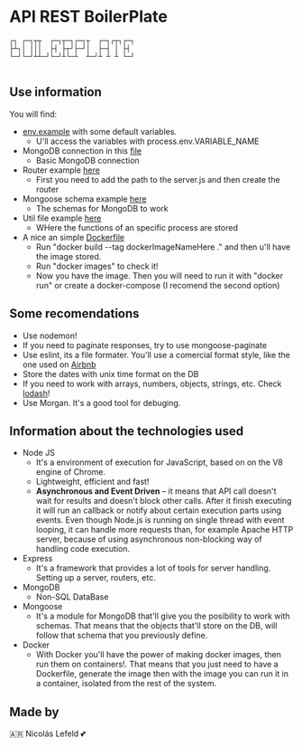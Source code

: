 # API REST BoilerPlate

```                                      
┌┐ ┌─┐┬┬  ┌─┐┬─┐┌─┐┬  ┌─┐┌┬┐┌─┐
├┴┐│ │││  ├┤ ├┬┘├─┘│  ├─┤ │ ├┤ 
└─┘└─┘┴┴─┘└─┘┴└─┴  ┴─┘┴ ┴ ┴ └─┘      
           
```
## Use information

You will find:
* [env.example](env.example) with some default variables.
  * U'll access the variables with process.env.VARIABLE_NAME
* MongoDB connection in this [file](db/dbConnection.js)
  * Basic MongoDB connection
* Router example [here](routers/example.js)
  * First you need to add the path to the server.js and then create the router
* Mongoose schema example [here](schemas/example.js)
  * The schemas for MongoDB to work
* Util file example [here](utils/example.js)
  * WHere the functions of an specific process are stored
* A nice an simple [Dockerfile](Dockerfile)
  * Run "docker build --tag dockerImageNameHere ." and then u'll have the image stored.
  * Run "docker images" to check it!
  * Now you have the image. Then you will need to run it with "docker run" or create a docker-compose (I recomend the second option)

## Some recomendations
* Use nodemon!
* If you need to paginate responses, try to use mongoose-paginate
* Use eslint, its a file formater. You'll use a comercial format style, like the one used on [Airbnb](https://github.com/airbnb/javascript)
* Store the dates with unix time format on the DB
* If you need to work with arrays, numbers, objects, strings, etc. Check [lodash](https://lodash.com/)!
* Use Morgan. It's a good tool for debuging.

## Information about the technologies used
* Node JS
  * It's a environment of execution for JavaScript, based on on the V8 engine of Chrome.
  * Lightweight, efficient and fast! 
  * **Asynchronous and Event Driven** – it means that API call doesn't wait for results and doesn't block other calls. After it finish executing it will run an callback or notify about certain execution parts using events. Even though Node.js is running on single thread with event looping, it can handle more requests than, for example Apache HTTP server, because of using asynchronous non-blocking way of handling code execution.
* Express
  * It's a framework that provides a lot of tools for server handling. Setting up a server, routers, etc.
* MongoDB
  * Non-SQL DataBase
* Mongoose
  * It's a module for MongoDB that'll give you the posibility to work with schemas. That means that the objects that'll store on the DB, will follow that schema that you previously define.
* Docker
  * With Docker you'll have the power of making docker images, then run them on containers!. That means that you just need to have a Dockerfile, generate the image then with the image you can run it in a container, isolated from the rest of the system.

## Made by

🇦🇷 Nicolás Lefeld 💕